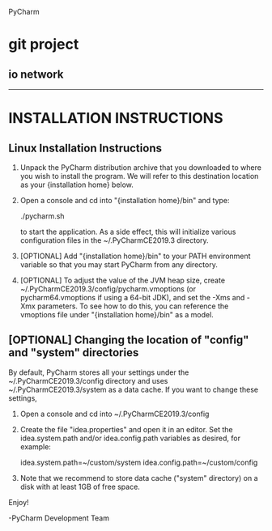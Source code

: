 PyCharm
# git project
## io network
---------------------------------------
INSTALLATION INSTRUCTIONS
===============================================================================

  Linux Installation Instructions
  ------------------------------------------------------------------------------
  1. Unpack the PyCharm distribution archive that you downloaded to
     where you wish to install the program. We will refer to this destination
     location as your {installation home} below.

  2. Open a console and cd into "{installation home}/bin" and type:

       ./pycharm.sh

     to start the application. As a side effect, this will initialize various
     configuration files in the ~/.PyCharmCE2019.3 directory.

  3. [OPTIONAL] Add "{installation home}/bin" to your PATH environment
     variable so that you may start PyCharm from any directory.

  4. [OPTIONAL] To adjust the value of the JVM heap size, create
      ~/.PyCharmCE2019.3/config/pycharm.vmoptions (or pycharm64.vmoptions
      if using a 64-bit JDK), and set the -Xms and -Xmx parameters. To see how
      to do this, you can reference the vmoptions file under
      "{installation home}/bin" as a model.

  [OPTIONAL] Changing the location of "config" and "system" directories
  ------------------------------------------------------------------------------
  By default, PyCharm stores all your settings under the ~/.PyCharmCE2019.3/config
  directory and uses ~/.PyCharmCE2019.3/system as a data cache.
  If you want to change these settings,

  1. Open a console and cd into ~/.PyCharmCE2019.3/config

  2. Create the file "idea.properties" and open it in an editor. Set the
     idea.system.path and/or idea.config.path variables as desired, for
     example:

     idea.system.path=~/custom/system
     idea.config.path=~/custom/config

  3. Note that we recommend to store data cache ("system" directory) on a disk
     with at least 1GB of free space.


Enjoy!

-PyCharm Development Team
